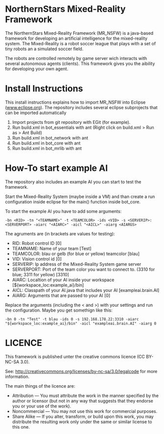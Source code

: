 NorthernStars Mixed-Reality Framework
=====================================
The NorthernStars Mixed-Reality Framework (MR_NSFW) is a java-based framework for developing an artificial intelligence for the mixed-reality system.
The Mixed-Reality is a robot soccer league that plays with a set of tiny robots an a simulated soccer field.

The robots are controlled remotely by game server wich interacts with several autonomous agents (clients).
This framework gives you the aibility for developing your own agent.

Install Instructions
====================
This install instructions explains how to import MR_NSFW into Eclipse (www.eclipse.org).
The repository includes several eclipse subprojects that can be imported automatically


1. Import projects from git repository with EGit (for example).
2. Run build.xml in bot_essentials with ant (Right click on build.xml > Run as > Ant Build)
3. Run build.xml in bot_network with ant 
4. Run build.xml in bot_core with ant
5. Run build.xml in bot_mrlib with ant

How-To start example AI
=======================
The repository also includes an example AI you can start to test the framework.

Start the Mixed-Reality System (maybe inside a VM) and than create a run configuration inside eclipse
for the main() function inside bot_core.

To start the example AI you have to add some arguments:
```
-bn <RID> -tn "<TEAMNAME>" -t <TEAMCOLOR> -ids <VID> -s <SERVERIP>:<SERVERPORT> -aiarc "<AIARC>" -aicl "<AICL>" -aiarg <AIARGS>
```
The agruments are (in brackets are values for testing):
- RID: Robot control ID [0]
- TEAMNAME: Name of your team [Test]
- TEAMCOLOR: blau or gelb (for blue or yellow) teamcolor [blau]
- VID: Vision control id [0]
- SERVERIP: Ip address of the Mixed-Reality System game server
- SERVERPORT: Port of the team color you want to connect to. (3310 for blue; 3311 for yellow) [3310] 
- AIARC: Localtion of your AI inside your workspace [${workspace_loc:example_ai}/bin]
- AICL: Classpath of your AI.java that includes your AI [exampleai.brain.AI]
- AIARG: Arguments that are passed to your AI [0]

Replace the arguments (including the < and >) with your settings and run the configuration.
Maybe you get somethign like this:
```
-bn 0 -tn "Test" -t blau -ids 0 -s 192.168.178.22:3310 -aiarc "${workspace_loc:example_ai}/bin" -aicl "exampleai.brain.AI" -aiarg 0
```


LICENCE
=======
This framework is published unter the creative commons licence (CC BY-NC-SA 3.0).

See: http://creativecommons.org/licenses/by-nc-sa/3.0/legalcode for more information.

The main things of the licence are:

- Attribution — You must attribute the work in the manner specified by the author or licensor (but not in any way that suggests that they endorse you or your use of the work). 
- Noncommercial — You may not use this work for commercial purposes. 
- Share Alike — If you alter, transform, or build upon this work, you may distribute the resulting work only under the same or similar license to this one. 

